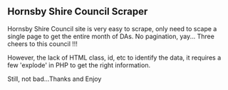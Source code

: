 Hornsby Shire Council Scraper
-----------------------------

Hornsby Shire Council site is very easy to scrape, only need to scape a single page to get the entire month of DAs. No pagination, yay... Three cheers to  this council !!!

However, the lack of HTML class, id, etc to identify the data, it requires a few 'explode' in PHP to get the right information.

Still, not bad...Thanks and Enjoy
